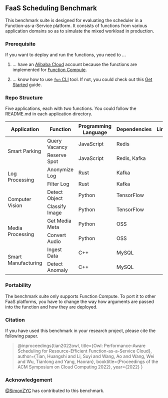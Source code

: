 
## FaaS Scheduling Benchmark

This benchmark suite is designed for evaluating the scheduler in a Function-as-a-Service platform. It consists of functions from various application domains so as to simulate the mixed workload in production.

### Prerequisite

If you want to deploy and run the functions, you need to ...

1. ... have an [Alibaba Cloud](https://us.alibabacloud.com/) account because the functions are implemented for [Function Compute](https://www.alibabacloud.com/product/function-compute).

2. ... know how to use [`fun` CLI](https://github.com/alibaba/funcraft) tool. If not, you could check out this [Get Started](https://github.com/alibaba/funcraft/blob/master/docs/usage/getting_started.md) guide.


### Repo Structure

Five applications, each with two functions. You could follow the README.md in each application directory.

<table>
<thead>
  <tr>
    <th>Application</th>
    <th>Function</th>
    <th>Programming Language</th>
    <th>Dependencies</th>
    <th>Link</th>
  </tr>
</thead>
<tbody>
  <tr>
    <td rowspan="2">Smart Parking</td>
    <td>Query Vacancy</td>
    <td>JavaScript</td>
    <td>Redis</td>
    <td rowspan="2"></td>
  </tr>
  <tr>
    <td>Reserve Spot</td>
    <td>JavaScript</td>
    <td>Redis, Kafka</td>
  </tr>
  <tr>
    <td rowspan="2">Log Processing</td>
    <td>Anonymize Log</td>
    <td>Rust</td>
    <td>Kafka</td>
    <td rowspan="2"></td>
  </tr>
  <tr>
    <td>Filter Log</td>
    <td>Rust</td>
    <td>Kafka</td>
  </tr>
  <tr>
    <td rowspan="2">Computer Vision</td>
    <td>Detect Object</td>
    <td>Python</td>
    <td>TensorFlow</td>
    <td rowspan="2"></td>
  </tr>
  <tr>
    <td>Classify Image</td>
    <td>Python</td>
    <td>TensorFlow</td>
  </tr>
  <tr>
    <td rowspan="2">Media Processing</td>
    <td>Get Media Meta</td>
    <td>Python</td>
    <td>OSS</td>
    <td rowspan="2"></td>
  </tr>
  <tr>
    <td>Convert Audio</td>
    <td>Python</td>
    <td>OSS</td>
  </tr>
  <tr>
    <td rowspan="2">Smart Manufacturing</td>
    <td>Ingest Data</td>
    <td>C++</td>
    <td>MySQL</td>
    <td rowspan="2"></td>
  </tr>
  <tr>
    <td>Detect Anomaly</td>
    <td>C++</td>
    <td>MySQL</td>
  </tr>
</tbody>
</table>

### Portability

The benchmark suite only supports Function Compute. To port it to other FaaS platforms, you have to change the way how arguments are passed into the function and how they are deployed.


### Citation

If you have used this benchmark in your research project, please cite the following paper.

> @inproceedings{tian2022owl,
>   title={Owl: Performance-Aware Scheduling for Resource-Efficient Function-as-a-Service Cloud},
>   author={Tian, Huangshi and Li, Suyi and Wang, Ao and Wang, Wei and Wu, Tianlong and Yang, Haoran},
>   booktitle={Proceedings of the ACM Symposium on Cloud Computing 2022},
>   year={2022}
> }


### Acknowledgement

[@SimonZYC](https://github.com/SimonZYC) has contributed to this benchmark.
